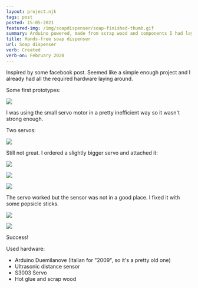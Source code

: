 ```yaml
---
layout: project.njk
tags: post
posted: 15-05-2021
featured-img: /img/soapdispenser/soap-finished-thumb.gif
summary: Arduino powered, made from scrap wood and components I had laying around.
title: Hands-free soap dispenser
url: Soap dispenser
verb: Created
verb-on: February 2020
---
```


Inspired by some facebook post. Seemed like a simple enough project and I already had all the required hardware laying around. 

Some first prototypes:

![](/img/soapdispenser/soap-wip-1-lq.gif)

I was using the small servo motor in a pretty inefficient way so it wasn't strong enough.

Two servos:

![](/img/soapdispenser/soap-wip-2.gif)

Still not great. I ordered a slightly bigger servo and attached it:

![](/img/soapdispenser/soap-finished-back.jpg)

![](/img/soapdispenser/soap-wip-2-low.jpg)

![](/img/soapdispenser/soap-wip-fail.gif)

The servo worked but the sensor was not in a good place. I fixed it with some popsicle sticks.

![](/img/soapdispenser/soap-finished-low.jpg)

![](/img/soapdispenser/soap-finished.gif)

Success!




Used hardware: 
  - Arduino Duemilanove (Italian for "2009", so it's a pretty old one)
  - Ultrasonic distance sensor
  - S3003 Servo
  - Hot glue and scrap wood


<!-- 
 <video controls="true" allowfullscreen="true" poster="/img/soapdispenser/soap-finished.gif">
    <source src="/img/soapdispenser/soap-finished-fail.mp4" type="video/mp4">
  </video> -->
